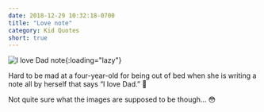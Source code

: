 ```yaml
---
date: 2018-12-29 10:32:18-0700
title: "Love note"
category: Kid Quotes
short: true
---
```


![I love Dad note](https://media.bennorris.org/images/bennorris/uploads/2018/10f8ea7bc0.jpg){:loading="lazy"}

Hard to be mad at a four-year-old for being out of bed when she is writing a note all by herself that says “I love Dad.” 🥰

Not quite sure what the images are supposed to be though... 😳
